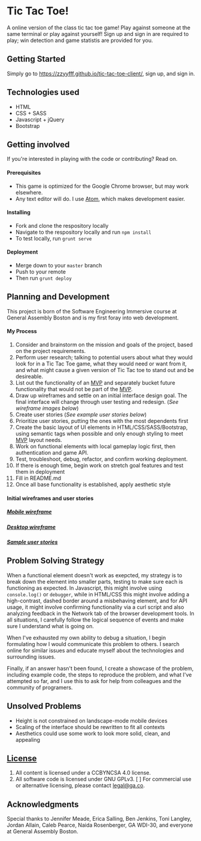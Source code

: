# Tic Tac Toe!

A online version of the class tic tac toe game! Play against someone at the same terminal or play against yourself! Sign up and sign in are required to play; win detection and game statistis are provided for you.

## Getting Started

Simply go to https://zzyyfff.github.io/tic-tac-toe-client/, sign up, and sign in.

## Technologies used

+ HTML
+ CSS + SASS
+ Javascript + jQuery
+ Bootstrap

## Getting involved

If you're interested in playing with the code or contributing? Read on.

#### Prerequisites

+ This game is optimized for the Google Chrome browser, but may work elsewhere.
+ Any text editor will do. I use [Atom](https://atom.io/), which makes development easier.

#### Installing

+ Fork and clone the respository locally
+ Navigate to the respository locally and run `npm install`
+ To test locally, run `grunt serve`

#### Deployment

+ Merge down to your `master` branch
+ Push to your remote
+ Then run `grunt deploy`

## Planning and Development

This project is born of the Software Engineering Immersive course at General Assembly Boston and is my first foray into web development.

#### My Process

1. Consider and brainstorm on the mission and goals of the project, based on the project requirements.
2. Perform user research; talking to potential users about what they would look for in a Tic Tac Toe game, what they would need or want from it, and what might cause a given version of Tic Tac toe to stand out and be desireable.
3. List out the functionality of an [MVP](https://en.wikipedia.org/wiki/Minimum_viable_product) and separately bucket future functionality that would not be part of the [MVP](https://en.wikipedia.org/wiki/Minimum_viable_product).
4. Draw up wireframes and settle on an initial interface design goal. The final interface will change through user testing and redesign. (*See wireframe images below*)
5. Create user stories (*See example user stories below*)
6. Prioritize user stories, putting the ones with the most dependents first
7. Create the basic layout of UI elements in HTML/CSS/SASS/Bootstrap, using semantic tags when possible and only enough styling to meet [MVP](https://en.wikipedia.org/wiki/Minimum_viable_product) layout needs.
8. Work on functional elements with local gameplay logic first, then authentication and game API.
9. Test, troubleshoot, debug, refactor, and confirm working deployment.
10. If there is enough time, begin work on stretch goal features and test them in deployment
11. Fill in README.md
12. Once all base functionality is established, apply aesthetic style

#### Initial wireframes and user stories
##### [Mobile wireframe](https://i.imgur.com/b68mnCm.jpg "Tic Tac Toe - mobile wireframe")
##### [Desktop wireframe](https://i.imgur.com/GOjCzei.jpg "Tic Tac Toe - desktop wireframe")

##### [Sample user stories](USERSTORIES.md)

## Problem Solving Strategy

When a functional element doesn't work as exepcted, my strategy is to break down the element into smaller parts, testing to make sure each is functioning as expected. In Javascript, this might involve using `console.log()` or `debugger`, while in HTML/CSS this might involve adding a high-contrast, dashed border around a misbehaving element, and for API usage, it might involve confirming functionality via a curl script and also analyzing feedback in the Network tab of the browser development tools. In all situations, I carefully follow the logical sequence of events and make sure I understand what is going on.

When I've exhausted my own ability to debug a situation, I begin formulating how I would communicate this problem to others. I search online for similar issues and educate myself about the technologies and surrounding issues.

Finally, if an answer hasn't been found, I create a showcase of the problem, including example code, the steps to reproduce the problem, and what I've attempted so far, and I use this to ask for help from colleagues and the community of programers.

## Unsolved Problems

+ Height is not constrained on landscape-mode mobile devices
+ Scaling of the interface should be rewritten to fit all contexts
+ Aesthetics could use some work to look more solid, clean, and appealing

## [License](LICENSE)

1. All content is licensed under a CC­BY­NC­SA 4.0 license.
1. All software code is licensed under GNU GPLv3. [ ] For commercial use or
    alternative licensing, please contact legal@ga.co.

## Acknowledgments

Special thanks to Jennifer Meade, Erica Salling, Ben Jenkins, Toni Langley, Jordan Allain, Caleb Pearce, Naida Rosenberger, GA WDI-30, and everyone at General Assembly Boston.
